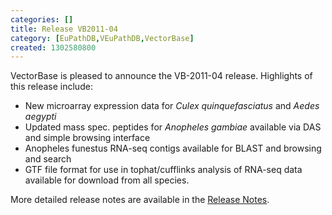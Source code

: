 ```yaml
---
categories: []
title: Release VB2011-04
category: [EuPathDB,VEuPathDB,VectorBase]
created: 1302580800
---
```

VectorBase is pleased to announce the VB-2011-04 release.
Highlights of this release include:
<ul>
<li>New microarray expression data for <i>Culex quinquefasciatus</i> and <i>Aedes aegypti</i>
<li>Updated mass spec. peptides for <i>Anopheles gambiae</i> available via DAS and simple browsing interface
<li>Anopheles funestus RNA-seq contigs available for BLAST and browsing and search
<li>GTF file format for use in tophat/cufflinks analysis of RNA-seq data available for download from all species. 
</ul>
More detailed release notes are available in the <a href="/release/release-vb2011-04">Release Notes</a>. 
